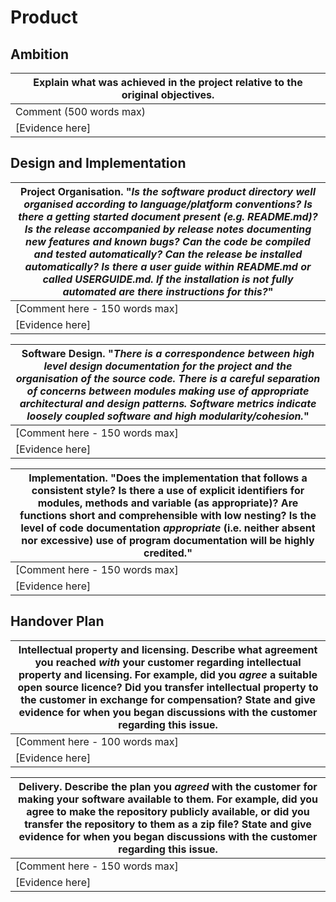 # Product

## Ambition

| Explain what was achieved in the project relative to the original objectives. |
| ------------------------------------------------------------ |
| Comment (500 words max)                                      |
| [Evidence here]                                              |

## Design and Implementation

| Project Organisation. "*Is the software product directory well organised according to language/platform conventions?  Is there a getting started document present (e.g. README.md)? Is the release accompanied by release notes documenting new features and known bugs?  Can the code be compiled and tested automatically? Can the release be installed automatically?  Is there a user guide within README.md or called USERGUIDE.md.  If the installation is not fully automated are there instructions for this?*" |
| ------------------------------------------------------------ |
| [Comment here - 150 words max]                               |
| [Evidence here]                                              |

| Software Design. "*There is a correspondence between high level design documentation for the project and the organisation of the source code. There is a careful separation of concerns between modules making use of appropriate architectural and design patterns.  Software metrics indicate loosely coupled software and high modularity/cohesion.*" |
| ------------------------------------------------------------ |
| [Comment here - 150 words max]                               |
| [Evidence here]                                              |

| Implementation. "Does the implementation that follows a consistent style? Is there a use of explicit identifiers for modules, methods and variable (as appropriate)? Are functions short and comprehensible with low nesting? Is the level of code documentation <em>appropriate</em> (i.e. neither absent nor excessive) use of program documentation will be highly credited." |
| ------------------------------------------------------------ |
| [Comment here - 150 words max]                               |
| [Evidence here]                                              |

## Handover Plan

| Intellectual property and licensing. Describe what agreement you reached *with* your customer regarding intellectual property and licensing.  For example, did you *agree* a suitable open source licence?  Did you transfer intellectual property to the customer in exchange for compensation?  State and give evidence for when you began discussions with the customer regarding this issue. |
| ------------------------------------------------------------ |
| [Comment here - 100 words max]                               |
| [Evidence here]                                              |

| Delivery.  Describe the plan you *agreed* with the customer for making your software available to them. For example, did you agree to make the repository publicly available, or did you transfer the repository to them as a zip file? State and give evidence for when you began discussions with the customer regarding this issue. |
| ------------------------------------------------------------ |
| [Comment here - 150 words max]                               |
| [Evidence here]                                              |
